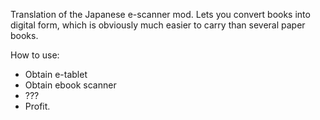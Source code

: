 

Translation of the Japanese e-scanner mod. Lets you convert books into digital form, which is obviously much easier to carry than several paper books.

How to use:
- Obtain e-tablet
- Obtain ebook scanner
- ???
- Profit.
